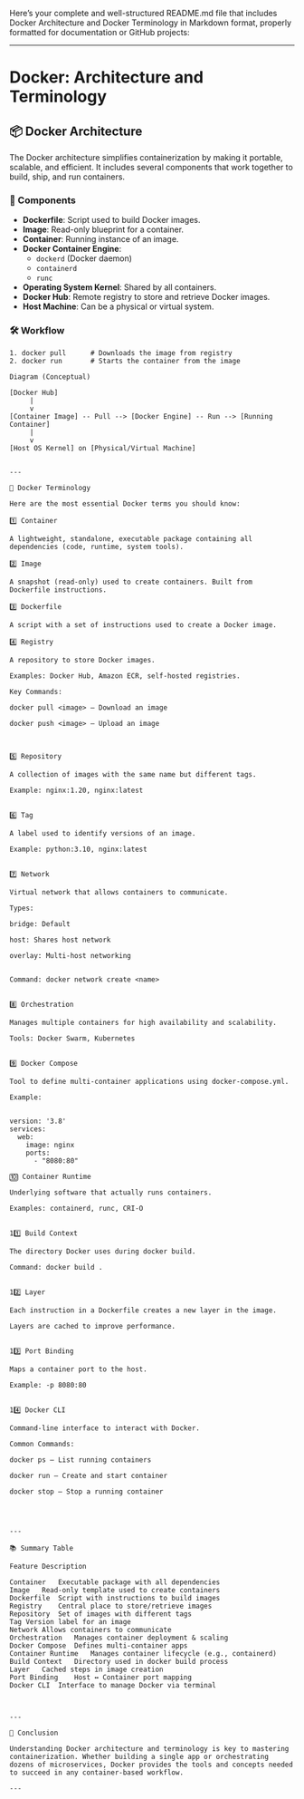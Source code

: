 Here’s your complete and well-structured README.md file that includes Docker Architecture and Docker Terminology in Markdown format, properly formatted for documentation or GitHub projects:


---

# Docker: Architecture and Terminology

## 📦 Docker Architecture

The Docker architecture simplifies containerization by making it portable, scalable, and efficient. It includes several components that work together to build, ship, and run containers.

### 🔧 Components

- **Dockerfile**: Script used to build Docker images.
- **Image**: Read-only blueprint for a container.
- **Container**: Running instance of an image.
- **Docker Container Engine**:
  - `dockerd` (Docker daemon)
  - `containerd`
  - `runc`
- **Operating System Kernel**: Shared by all containers.
- **Docker Hub**: Remote registry to store and retrieve Docker images.
- **Host Machine**: Can be a physical or virtual system.

### 🛠 Workflow

```text
1. docker pull      # Downloads the image from registry
2. docker run       # Starts the container from the image

Diagram (Conceptual)

[Docker Hub]
     |
     v
[Container Image] -- Pull --> [Docker Engine] -- Run --> [Running Container]
     |
     v
[Host OS Kernel] on [Physical/Virtual Machine]


---

📘 Docker Terminology

Here are the most essential Docker terms you should know:

1️⃣ Container

A lightweight, standalone, executable package containing all dependencies (code, runtime, system tools).

2️⃣ Image

A snapshot (read-only) used to create containers. Built from Dockerfile instructions.

3️⃣ Dockerfile

A script with a set of instructions used to create a Docker image.

4️⃣ Registry

A repository to store Docker images.

Examples: Docker Hub, Amazon ECR, self-hosted registries.

Key Commands:

docker pull <image> – Download an image

docker push <image> – Upload an image



5️⃣ Repository

A collection of images with the same name but different tags.

Example: nginx:1.20, nginx:latest


6️⃣ Tag

A label used to identify versions of an image.

Example: python:3.10, nginx:latest


7️⃣ Network

Virtual network that allows containers to communicate.

Types:

bridge: Default

host: Shares host network

overlay: Multi-host networking


Command: docker network create <name>


8️⃣ Orchestration

Manages multiple containers for high availability and scalability.

Tools: Docker Swarm, Kubernetes


9️⃣ Docker Compose

Tool to define multi-container applications using docker-compose.yml.

Example:


version: '3.8'
services:
  web:
    image: nginx
    ports:
      - "8080:80"

🔟 Container Runtime

Underlying software that actually runs containers.

Examples: containerd, runc, CRI-O


11️⃣ Build Context

The directory Docker uses during docker build.

Command: docker build .


12️⃣ Layer

Each instruction in a Dockerfile creates a new layer in the image.

Layers are cached to improve performance.


13️⃣ Port Binding

Maps a container port to the host.

Example: -p 8080:80


14️⃣ Docker CLI

Command-line interface to interact with Docker.

Common Commands:

docker ps – List running containers

docker run – Create and start container

docker stop – Stop a running container




---

📚 Summary Table

Feature	Description

Container	Executable package with all dependencies
Image	Read-only template used to create containers
Dockerfile	Script with instructions to build images
Registry	Central place to store/retrieve images
Repository	Set of images with different tags
Tag	Version label for an image
Network	Allows containers to communicate
Orchestration	Manages container deployment & scaling
Docker Compose	Defines multi-container apps
Container Runtime	Manages container lifecycle (e.g., containerd)
Build Context	Directory used in docker build process
Layer	Cached steps in image creation
Port Binding	Host ↔ Container port mapping
Docker CLI	Interface to manage Docker via terminal



---

🏁 Conclusion

Understanding Docker architecture and terminology is key to mastering containerization. Whether building a single app or orchestrating dozens of microservices, Docker provides the tools and concepts needed to succeed in any container-based workflow.

---

